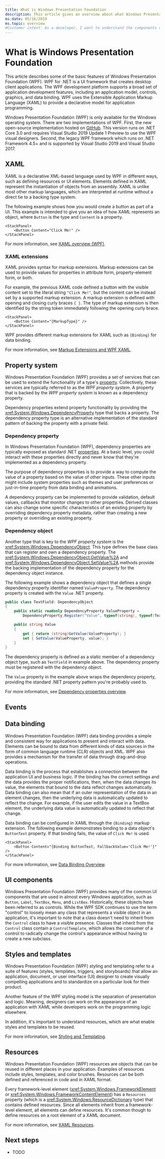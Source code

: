 ```yaml
---
title: What is Windows Presentation Foundation
description: This article gives an overview about what Windows Presentation Foundation (WPF) and what features are provided.
ms.date: 05/16/2019
ms.topic: overview
#Customer intent: As a developer, I want to understand the components of WPF so that I can understand the overall picture of WPF.
---
```


# What is Windows Presentation Foundation

This article describes some of the basic features of Windows Presentation Foundation (WPF). WPF for .NET is a UI framework that creates desktop client applications. The WPF development platform supports a broad set of application development features, including an application model, controls, graphics, and data binding. WPF uses the Extensible Application Markup Language (XAML) to provide a declarative model for application programming.

Windows Presentation Foundation (WPF) is only available for the Windows operating system. There are two implementations of WPF. First, the new open-source implementation hosted on [GitHub](https://github.com/dotnet/wpf). This version runs on .NET Core 3.0 and requires Visual Studio 2019 Update 1 Preview to use the WPF visual designers. Second, the legacy WPF framework which runs on .NET Framework 4.5+ and is supported by Visual Studio 2019 and Visual Studio 2017.


<!-- TODO
Investigate the Visual Studio 2019 overview of WPF https://docs.microsoft.com/en-us/visualstudio/designers/introduction-to-wpf?view=vs-2019
-->

## XAML

XAML is a declarative XML-based language used by WPF in different ways, such as defining resources or UI elements. Elements defined in XAML represent the instantiation of objects from an assembly. XAML is unlike most other markup languages, which are interpreted at runtime without a direct tie to a backing type system.

The following example shows how you would create a button as part of a UI. This example is intended to give you an idea of how XAML represents an object, where `Button` is the type and `Content` is a property.

```xaml
<StackPanel>
    <Button Content="Click Me!" />
</StackPanel>
```

For more information, see [XAML overview (WPF)][for-more-info-xaml].

### XAML extensions

XAML provides syntax for markup extensions. Markup extensions can be used to provide values for properties in attribute form, property-element form, or both.

For example, the previous XAML code defined a button with the visible content set to the literal string `"Click Me!"`, but the content can be instead set by a supported markup extension. A markup extension is defined with opening and closing curly braces `{ }`. The type of markup extension is then identified by the string token immediately following the opening curly brace.

```xaml
<StackPanel>
    <Button Content="{MarkupType}" />
</StackPanel>
```

WPF provides different markup extensions for XAML such as `{Binding}` for data binding.

For more information, see [Markup Extensions and WPF XAML][for-more-info-markup-ext].

## Property system

Windows Presentation Foundation (WPF) provides a set of services that can be used to extend the functionality of a type's [property](../../../standard/base-types/common-type-system.md#Properties). Collectively, these services are typically referred to as the *WPF property system*. A property that is backed by the *WPF property system* is known as a dependency property.

Dependency properties extend property functionality by providing the <xref:System.Windows.DependencyProperty> type that backs a property. The dependency property type is an alternative implementation of the standard pattern of backing the property with a private field.

### Dependency property

In Windows Presentation Foundation (WPF), dependency properties are typically exposed as standard .NET [properties](../../../standard/base-types/common-type-system.md#Properties). At a basic level, you could interact with these properties directly and never know that they're implemented as a dependency property.

The purpose of dependency properties is to provide a way to compute the value of a property based on the value of other inputs. These other inputs might include system properties such as themes and user preferences or just-in-time property from data binding and animations.

A dependency property can be implemented to provide validation, default values, callbacks that monitor changes to other properties. Derived classes can also change some specific characteristics of an existing property by overriding dependency property metadata, rather than creating a new property or overriding an existing property.

### Dependency object

Another type that is key to the *WPF property system* is the <xref:System.Windows.DependencyObject>. This type defines the base class that can register and own a dependency property. The <xref:System.Windows.DependencyObject.GetValue%2A> and <xref:System.Windows.DependencyObject.SetValue%2A> methods provide the backing implementation of the dependency property for the dependency object instance.

The following example shows a dependency object that defines a single dependency property identifier named `ValueProperty`. The dependency property is created with the `Value` .NET property.

```csharp
public class TextField: DependencyObject
{
    public static readonly DependencyProperty ValueProperty =
        DependencyProperty.Register("Value", typeof(string), typeof(TextField), new PropertyMetadata(""));

    public string Value
    {
        get { return (string)GetValue(ValueProperty); }
        set { SetValue(ValueProperty, value); }
    }
}
```

The dependency property is defined as a static member of a dependency object type, such as `TextField` in example above. The dependency property must be registered with the dependency object.

The `Value` property in the example above wraps the dependency property, providing the standard .NET property pattern you're probably used to.

For more information, see [Dependency properties overview][for-more-info-dependency-props].

## Events

## Data binding

Windows Presentation Foundation (WPF) data binding provides a simple and consistent way for applications to present and interact with data. Elements can be bound to data from different kinds of data sources in the form of common language runtime (CLR) objects and XML. WPF also provides a mechanism for the transfer of data through drag-and-drop operations.

Data binding is the process that establishes a connection between the application UI and business logic. If the binding has the correct settings and the data provides the proper notifications, then, when the data changes its value, the elements that bound to the data reflect changes automatically. Data binding can also mean that if an outer representation of the data in an element changes, then the underlying data is automatically updated to reflect the change. For example, if the user edits the value in a TextBox element, the underlying data value is automatically updated to reflect that change.

Data binding can be configured in XAML through the `{Binding}` markup extension. The following example demonstrates binding to a data object's `ButtonText` property. If that binding fails, the value of `Click Me!` is used.

```xaml
<StackPanel>
    <Button Content="{Binding ButtonText, FallbackValue='Click Me!'}" />
</StackPanel>
```

For more information, see [Data Binding Overview][for-more-info-databinding].

## UI components

Windows Presentation Foundation (WPF) provides many of the common UI components that are used in almost every Windows application, such as `Button`, `Label`, `TextBox`, `Menu`, and `ListBox`. Historically, these objects have been referred to as controls. While the WPF SDK continues to use the term "control" to loosely mean any class that represents a visible object in an application, it's important to note that a class doesn't need to inherit from the `Control` class to have a visible presence. Classes that inherit from the `Control` class contain a `ControlTemplate`, which allows the consumer of a control to radically change the control's appearance without having to create a new subclass. 

## Styles and templates

Windows Presentation Foundation (WPF) styling and templating refer to a suite of features (styles, templates, triggers, and storyboards) that allow an application, document, or user interface (UI) designer to create visually compelling applications and to standardize on a particular look for their product.

Another feature of the WPF styling model is the separation of presentation and logic. Meaning, designers can work on the appearance of an application with XAML while developers work on the programming logic elsewhere.

In addition, it's important to understand resources, which are what enable styles and templates to be reused.

For more information, see [Styling and Templating][for-more-info-styling].

## Resources

Windows Presentation Foundation (WPF) resources are objects that can be reused in different places in your application. Examples of resources include styles, templates, and color brushes. Resources can be both defined and referenced in code and in XAML format.

Every framework-level element (<xref:System.Windows.FrameworkElement> or <xref:System.Windows.FrameworkContentElement>) has a `Resources` property (which is a <xref:System.Windows.ResourceDictionary> type) that contains defined resources. Since all elements inherit from a framework-level element, all elements can define resources. It's common though to define resources on a root element of a XAML document.

For more information, see [XAML Resources][for-more-info-resources].

## Next steps

- TODO

[for-more-info-markup-ext]: ../../../framework/wpf/advanced/markup-extensions-and-wpf-xaml.md
[for-more-info-xaml]: ../../../framework/wpf/advanced/xaml-overview-wpf.md
[for-more-info-databinding]: ../../../framework/wpf/data/data-binding-overview.md
[for-more-info-styling]: ../../../framework/wpf/controls/styling-and-templating.md
[for-more-info-dependency-props]: ../../../framework/wpf/advanced/dependency-properties-overview.md
[for-more-info-resources]: ../../../framework/wpf/advanced/xaml-resources.md